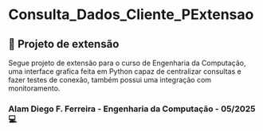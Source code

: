 # Consulta_Dados_Cliente_PExtensao

## 🚀 Projeto de extensão

Segue projeto de extensão para o curso de Engenharia da Computação, uma interface grafica feita em Python capaz de centralizar consultas e fazer testes de conexão, também possui uma integração com monitoramento.

### Alam Diego F. Ferreira - Engenharia da Computação - 05/2025 💻
